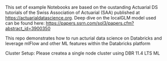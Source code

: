 This set of example Notebooks are based on the oustanding Actuarial DS tutorials of the Swiss Association of Actuarial (SAA) published at https://actuarialdatascience.org. 
Deep dive on the localGLM model used can be found here: https://papers.ssrn.com/sol3/papers.cfm?abstract_id=3900350

This repo demonstrates how to run acturial data science on Databricks and leverage mlFlow and other ML features within the Databricks platform

Cluster Setup:
Please createa a single node cluster using DBR 11.4 LTS ML
